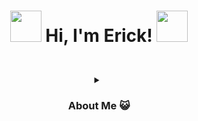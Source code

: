 
<h1> <p align="center"> <img src="https://media.giphy.com/media/oASEJVd5lkgMBMDCcl/giphy.gif" width="50"> Hi, I'm Erick! <img src="https://media.giphy.com/media/oASEJVd5lkgMBMDCcl/giphy.gif" width="50"> </p> </h1>
<br>
<details> 
      <summary align="center"><h3><p align="center"> About Me 😺</p> </h3></summary>
       <p> - 🌮 I am from Mexico </p>
       <p> - 💻 Studying Comptuter System Engineering at ITESM</p>
       <p> - 🌱 I’m currently learning JavaScript and React</p>
       <p> - 🎮 I enjoy play videogames </p>
   </br>
   <hr>
   <details>
     <summary align="center">Languajes  <img src="https://media.giphy.com/media/V5bKTyV5kt3snXvVVj/giphy.gif" width="50"> </summary>
     <img style="margin: 10px" src="https://profilinator.rishav.dev/skills-assets/python-original.svg" alt="Python" height="45" align="center" />  
     <img style="margin: 10px" src="https://profilinator.rishav.dev/skills-assets/javascript-original.svg" alt="JavaScript" height="45" align="center"/>
     <img style="margin: 10px" src="https://profilinator.rishav.dev/skills-assets/java-original-wordmark.svg" alt="Java" height="45" align="center"/>  
     <img style="margin: 10px" src="https://profilinator.rishav.dev/skills-assets/csharp-original.svg" alt="C#" height="45" align="center"/>  
   </details>
   <hr>
   <details>
   <summary align="center"> Contact me <img src="https://media.giphy.com/media/X8yP0AgGK0GQZaVXz9/giphy.gif" width="50"> </summary>
   <a href="https://www.linkedin.com/in/erick-alfonso-montan-lopez-692949218"><img src="https://img.icons8.com/bubbles/50/000000/linkedin.png" alt="LinkedIn" height="55"/></a>
   <a href="https://www.facebook.com/zonyyrave.maidenas"><img src="https://img.icons8.com/bubbles/50/000000/facebook-new.png" alt="Facebook"  height="55"/></a>
   <a href="https://www.instagram.com/monttiiy/"><img src="https://img.icons8.com/bubbles/50/000000/instagram.png" alt="Instagram" height="55" /></a>
   </details>
<hr>

[![Top Langs](https://github-readme-stats.vercel.app/api/top-langs/?username=CitricVenus&langs_count=8)](https://github.com/CitricVenus/github-readme-stats)
<p> NOTE: Top Languages does not indicate my skill level or anything like that; it's a GitHub metric to determine which languages have the most code on GitHub. It's a new feature of github-readme-stats.</p>
</details>



